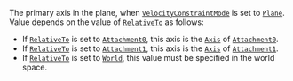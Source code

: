 The primary axis in the plane, when
[`VelocityConstraintMode`](https://create.roblox.com/docs/reference/engine/classes/LinearVelocity#VelocityConstraintMode) is
set to [`Plane`](https://create.roblox.com/docs/reference/engine/enums/VelocityConstraintMode). Value depends on the value of
[`RelativeTo`](https://create.roblox.com/docs/reference/engine/classes/LinearVelocity#RelativeTo) as follows:

- If [`RelativeTo`](https://create.roblox.com/docs/reference/engine/classes/LinearVelocity#RelativeTo) is set to
[`Attachment0`](https://create.roblox.com/docs/reference/engine/enums/ActuatorRelativeTo), this axis is the
[`Axis`](https://create.roblox.com/docs/reference/engine/classes/Attachment#Axis) of
[`Attachment0`](https://create.roblox.com/docs/reference/engine/classes/Constraint#Attachment0).
- If [`RelativeTo`](https://create.roblox.com/docs/reference/engine/classes/LinearVelocity#RelativeTo) is set to
[`Attachment1`](https://create.roblox.com/docs/reference/engine/enums/ActuatorRelativeTo), this axis is the
[`Axis`](https://create.roblox.com/docs/reference/engine/classes/Attachment#Axis) of
[`Attachment1`](https://create.roblox.com/docs/reference/engine/classes/Constraint#Attachment1).
- If [`RelativeTo`](https://create.roblox.com/docs/reference/engine/classes/LinearVelocity#RelativeTo) is set to
[`World`](https://create.roblox.com/docs/reference/engine/enums/ActuatorRelativeTo), this value must be specified in the
world space.